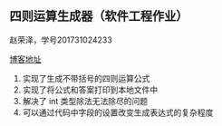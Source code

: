 ## 四则运算生成器（软件工程作业）

赵荣泽，学号201731024233

[博客地址](https://www.cnblogs.com/Rongze-blog/p/11527756.html#4361235)

1. 实现了生成不带括号的四则运算公式
2. 实现了将公式和答案打印到本地文件中
3. 解决了 int 类型除法无法除尽的问题
4. 可以通过代码中字段的设置改变生成表达式的复杂程度